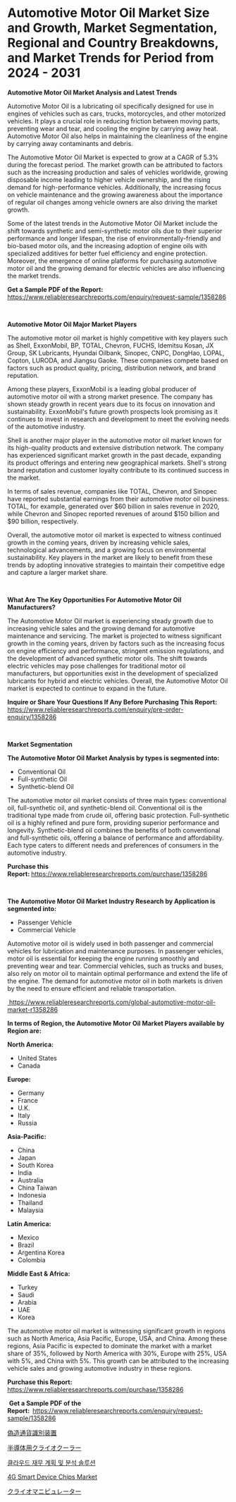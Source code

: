 <p><h1>Automotive Motor Oil Market Size and Growth, Market Segmentation, Regional and Country Breakdowns, and Market Trends for Period from 2024 -  2031</h1></p><p><strong>Automotive Motor Oil Market Analysis and Latest Trends</strong></p>
<p><p>Automotive Motor Oil is a lubricating oil specifically designed for use in engines of vehicles such as cars, trucks, motorcycles, and other motorized vehicles. It plays a crucial role in reducing friction between moving parts, preventing wear and tear, and cooling the engine by carrying away heat. Automotive Motor Oil also helps in maintaining the cleanliness of the engine by carrying away contaminants and debris.</p><p>The Automotive Motor Oil Market is expected to grow at a CAGR of 5.3% during the forecast period. The market growth can be attributed to factors such as the increasing production and sales of vehicles worldwide, growing disposable income leading to higher vehicle ownership, and the rising demand for high-performance vehicles. Additionally, the increasing focus on vehicle maintenance and the growing awareness about the importance of regular oil changes among vehicle owners are also driving the market growth.</p><p>Some of the latest trends in the Automotive Motor Oil Market include the shift towards synthetic and semi-synthetic motor oils due to their superior performance and longer lifespan, the rise of environmentally-friendly and bio-based motor oils, and the increasing adoption of engine oils with specialized additives for better fuel efficiency and engine protection. Moreover, the emergence of online platforms for purchasing automotive motor oil and the growing demand for electric vehicles are also influencing the market trends.</p></p>
<p><strong>Get a Sample PDF of the Report:&nbsp;</strong> <a href="https://www.reliableresearchreports.com/enquiry/request-sample/1358286">https://www.reliableresearchreports.com/enquiry/request-sample/1358286</a></p>
<p>&nbsp;</p>
<p><strong>Automotive Motor Oil Major Market Players</strong></p>
<p><p>The automotive motor oil market is highly competitive with key players such as Shell, ExxonMobil, BP, TOTAL, Chevron, FUCHS, Idemitsu Kosan, JX Group, SK Lubricants, Hyundai Oilbank, Sinopec, CNPC, DongHao, LOPAL, Copton, LURODA, and Jiangsu Gaoke. These companies compete based on factors such as product quality, pricing, distribution network, and brand reputation.</p><p>Among these players, ExxonMobil is a leading global producer of automotive motor oil with a strong market presence. The company has shown steady growth in recent years due to its focus on innovation and sustainability. ExxonMobil's future growth prospects look promising as it continues to invest in research and development to meet the evolving needs of the automotive industry.</p><p>Shell is another major player in the automotive motor oil market known for its high-quality products and extensive distribution network. The company has experienced significant market growth in the past decade, expanding its product offerings and entering new geographical markets. Shell's strong brand reputation and customer loyalty contribute to its continued success in the market.</p><p>In terms of sales revenue, companies like TOTAL, Chevron, and Sinopec have reported substantial earnings from their automotive motor oil business. TOTAL, for example, generated over $60 billion in sales revenue in 2020, while Chevron and Sinopec reported revenues of around $150 billion and $90 billion, respectively.</p><p>Overall, the automotive motor oil market is expected to witness continued growth in the coming years, driven by increasing vehicle sales, technological advancements, and a growing focus on environmental sustainability. Key players in the market are likely to benefit from these trends by adopting innovative strategies to maintain their competitive edge and capture a larger market share.</p></p>
<p>&nbsp;</p>
<p><strong>What Are The Key Opportunities For Automotive Motor Oil Manufacturers?</strong></p>
<p><p>The Automotive Motor Oil market is experiencing steady growth due to increasing vehicle sales and the growing demand for automotive maintenance and servicing. The market is projected to witness significant growth in the coming years, driven by factors such as the increasing focus on engine efficiency and performance, stringent emission regulations, and the development of advanced synthetic motor oils. The shift towards electric vehicles may pose challenges for traditional motor oil manufacturers, but opportunities exist in the development of specialized lubricants for hybrid and electric vehicles. Overall, the Automotive Motor Oil market is expected to continue to expand in the future.</p></p>
<p><strong>Inquire or Share Your Questions If Any Before Purchasing This Report:</strong> <a href="https://www.reliableresearchreports.com/enquiry/pre-order-enquiry/1358286">https://www.reliableresearchreports.com/enquiry/pre-order-enquiry/1358286</a></p>
<p>&nbsp;</p>
<p><strong>Market Segmentation</strong></p>
<p><strong>The Automotive Motor Oil Market Analysis by types is segmented into:</strong></p>
<p><ul><li>Conventional Oil</li><li>Full-synthetic Oil</li><li>Synthetic-blend Oil</li></ul></p>
<p><p>The automotive motor oil market consists of three main types: conventional oil, full-synthetic oil, and synthetic-blend oil. Conventional oil is the traditional type made from crude oil, offering basic protection. Full-synthetic oil is a highly refined and pure form, providing superior performance and longevity. Synthetic-blend oil combines the benefits of both conventional and full-synthetic oils, offering a balance of performance and affordability. Each type caters to different needs and preferences of consumers in the automotive industry.</p></p>
<p><strong>Purchase this Report:&nbsp;</strong><a href="https://www.reliableresearchreports.com/purchase/1358286">https://www.reliableresearchreports.com/purchase/1358286</a></p>
<p>&nbsp;</p>
<p><strong>The Automotive Motor Oil Market Industry Research by Application is segmented into:</strong></p>
<p><ul><li>Passenger Vehicle</li><li>Commercial Vehicle</li></ul></p>
<p><p>Automotive motor oil is widely used in both passenger and commercial vehicles for lubrication and maintenance purposes. In passenger vehicles, motor oil is essential for keeping the engine running smoothly and preventing wear and tear. Commercial vehicles, such as trucks and buses, also rely on motor oil to maintain optimal performance and extend the life of the engine. The demand for automotive motor oil in both markets is driven by the need to ensure efficient and reliable transportation.</p></p>
<p><a href="https://www.reliableresearchreports.com/global-automotive-motor-oil-market-r1358286">&nbsp;https://www.reliableresearchreports.com/global-automotive-motor-oil-market-r1358286</a></p>
<p><strong>In terms of Region, the Automotive Motor Oil Market Players available by Region are:</strong></p>
<p>
    <p> <strong> North America: </strong>
        <ul>
            <li>United States</li>
            <li>Canada</li>
        </ul>
        </p> 
    <p> <strong> Europe: </strong>
        <ul>
            <li>Germany</li>
            <li>France</li>
            <li>U.K.</li>
            <li>Italy</li>
            <li>Russia</li>
        </ul>
        </p> 
    <p> <strong> Asia-Pacific: </strong>
        <ul>
            <li>China</li>
            <li>Japan</li>
            <li>South Korea</li>
            <li>India</li>
            <li>Australia</li>
            <li>China Taiwan</li>
            <li>Indonesia</li>
            <li>Thailand</li>
            <li>Malaysia</li>
        </ul>
        </p> 
    <p> <strong> Latin America: </strong>
        <ul>
            <li>Mexico</li>
            <li>Brazil</li>
            <li>Argentina Korea</li>
            <li>Colombia</li>
        </ul>
        </p> 
    <p> <strong> Middle East & Africa: </strong>
        <ul>
            <li>Turkey</li>
            <li>Saudi</li>
            <li>Arabia</li>
            <li>UAE</li>
            <li>Korea</li>
        </ul>
    </p>
    </p>
<p><p>The automotive motor oil market is witnessing significant growth in regions such as North America, Asia Pacific, Europe, USA, and China. Among these regions, Asia Pacific is expected to dominate the market with a market share of 35%, followed by North America with 30%, Europe with 25%, USA with 5%, and China with 5%. This growth can be attributed to the increasing vehicle sales and growing automotive industry in these regions.</p></p>
<p><strong>Purchase this Report: </strong><a href="https://www.reliableresearchreports.com/purchase/1358286">https://www.reliableresearchreports.com/purchase/1358286</a></p>
<p>&nbsp;<strong>Get a Sample PDF of the Report:&nbsp;&nbsp;</strong><a href="https://www.reliableresearchreports.com/enquiry/request-sample/1358286">https://www.reliableresearchreports.com/enquiry/request-sample/1358286</a></p>
<p><strong></strong></p>
<p><p><a href="https://medium.com/@lloyndnq/%E5%81%BD%E9%80%A0%E9%80%9A%E8%B2%A8%E8%AD%98%E5%88%A5%E6%A9%9F%E5%99%A8%E3%81%AE%E5%B8%82%E5%A0%B4%E3%82%B7%E3%82%A7%E3%82%A2%E3%81%A8%E5%B8%82%E5%A0%B4%E5%88%86%E6%9E%90-%E6%88%90%E9%95%B7%E3%83%88%E3%83%AC%E3%83%B3%E3%83%89%E3%81%8A%E3%82%88%E3%81%B3%E4%BA%88%E6%B8%AC-2024%E5%B9%B4%E3%81%8B%E3%82%892031%E5%B9%B4%E3%81%BE%E3%81%A7%E3%81%AE%E6%9C%9F%E9%96%93-eb60e8598136">偽造通貨識別装置</a></p><p><a href="https://github.com/SimeonBode1/Market-Research-Report-List-1/blob/main/5628077120356.md">半導体用クライオクーラー</a></p><p><a href="https://medium.com/@corneliutrifa2022/2024%EB%85%84%EB%B6%80%ED%84%B0-2031%EB%85%84%EA%B9%8C%EC%A7%80-%EC%97%B0%ED%8F%89%EA%B7%A0-%EC%84%B1%EC%9E%A5%EB%A5%A0%EC%9D%B4-%EC%9D%B8-%ED%99%95%EC%9E%A5-%EC%A4%91%EC%9D%B8-%ED%81%B4%EB%9D%BC%EC%9A%B0%EB%93%9C-%EA%B8%88%EC%9C%B5-%EA%B8%B0%ED%9A%8D-%EB%B0%8F-%EB%B6%84%EC%84%9D-%EC%86%94%EB%A3%A8%EC%85%98-%EC%8B%9C%EC%9E%A5-%EA%B7%9C%EB%AA%A8%EC%97%90-%EB%8C%80%ED%95%9C-%ED%86%B5%EC%B0%B0%EB%A0%A5-469a1c6583d6">클라우드 재무 계획 및 분석 솔루션</a></p><p><a href="https://github.com/lsapaaep8/Market-Research-Report-List-1/blob/main/4g-smart-device-chips-market.md">4G Smart Device Chips Market</a></p><p><a href="https://medium.com/@izaiahbartell/%E3%82%AF%E3%83%A9%E3%82%A4%E3%82%AA%E3%83%9E%E3%83%8B%E3%83%94%E3%83%A5%E3%83%AC%E3%83%BC%E3%82%BF%E3%83%BC%E3%81%AE%E5%B8%82%E5%A0%B4%E3%82%B7%E3%82%A7%E3%82%A2%E3%81%A8%E5%B8%82%E5%A0%B4%E5%88%86%E6%9E%90-%E6%88%90%E9%95%B7%E3%83%88%E3%83%AC%E3%83%B3%E3%83%89%E3%81%A8-2024%E5%B9%B4%E3%81%8B%E3%82%892031%E5%B9%B4%E3%81%BE%E3%81%A7-%E3%81%AE%E4%BA%88%E6%B8%AC-2205c1dd4105">クライオマニピュレーター</a></p></p>